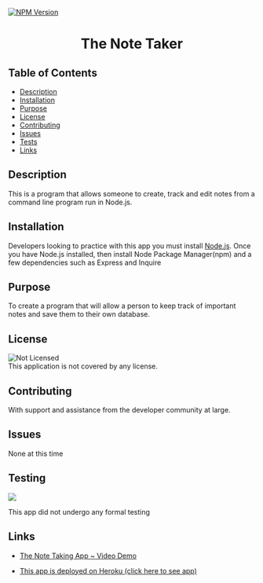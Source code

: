 [![NPM Version](https://img.shields.io/npm/v/npm.svg?style=flat)]()
<br />

  <h1 align="center"> The Note Taker </h1>
     
  ## Table of Contents
  - [Description](#description)
  - [Installation](#installation)
  - [Purpose](#purpose)
  - [License](#license)
  - [Contributing](#contributing)
  - [Issues](#issues)
  - [Tests](#tests)
  - [Links](#links)
  ## Description
   This is a program that allows someone to create, track and edit notes from a command line program run in Node.js.
  ## Installation
   Developers looking to practice with this app you must install [Node.js](https://nodejs.org/en/).  Once you have Node.js installed, then install Node Package Manager(npm) and a few dependencies such as Express and Inquire

## Purpose

To create a program that will allow a person to keep track of important notes and save them to their own database.

## License

![Not Licensed](https://img.shields.io/badge/license--tertiary)
<br />
This application is not covered by any license.

## Contributing

With support and assistance from the developer community at large.

## Issues

None at this time

## Testing

[![](https://i9.ytimg.com/vi/OSGtYnhvZoc/mq1.jpg?sqp=CNCmuIgG&rs=AOn4CLCvtkz5L9ilpvCZSinDfAMxbvkDYg)](https://youtu.be/OSGtYnhvZoc)

This app did not undergo any formal testing

## Links

- [The Note Taking App ~ Video Demo](https://youtu.be/OSGtYnhvZoc)

- [This app is deployed on Heroku (click here to see app)](https://dashboard.heroku.com/apps/stark-castle-00977)
